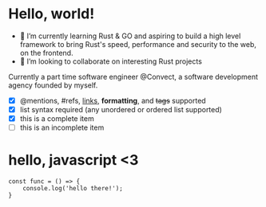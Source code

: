 # Hello, world!


- 🌱 I’m currently learning Rust & GO and aspiring to build a high level framework to bring Rust's speed, performance and security to the web, on the frontend.
- 👯 I’m looking to collaborate on interesting Rust projects

Currently a part time software engineer @Convect, a software development agency founded by myself.

- [x] @mentions, #refs, [links](), **formatting**, and <del>tags</del> supported
- [x] list syntax required (any unordered or ordered list supported)
- [x] this is a complete item
- [ ] this is an incomplete item

# hello, javascript <3

    const func = () => {
        console.log('hello there!');
    }
